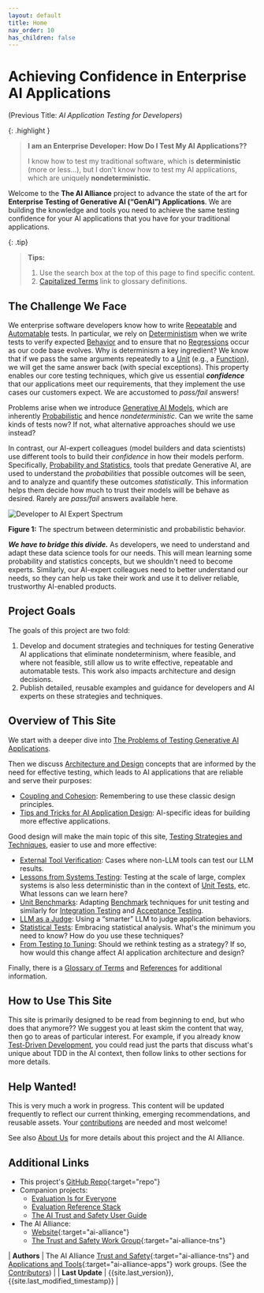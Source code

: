 ```yaml
---
layout: default
title: Home
nav_order: 10
has_children: false
---
```


# Achieving Confidence in Enterprise AI Applications

(Previous Title: _AI Application Testing for Developers_)

{: .highlight }
> **I am an Enterprise Developer: How Do I Test My AI Applications??**
>
> I know how to test my traditional software, which is **deterministic** (more or less...), but I don't know how to test my AI applications, which are uniquely **nondeterministic**.

Welcome to the **The AI Alliance** project to advance the state of the art for **Enterprise Testing of Generative AI (&ldquo;GenAI&rdquo;) Applications**. We are building the knowledge and tools you need to achieve the same testing confidence for your AI applications that you have for your traditional applications.

{: .tip}
> **Tips:**
>
> 1. Use the search box at the top of this page to find specific content.
> 2. [Capitalized Terms]({{site.glossaryurl}}/) link to glossary definitions.

## The Challenge We Face

We enterprise software developers know how to write [Repeatable]({{site.glossaryurl}}/#repeatable) and [Automatable]({{site.glossaryurl}}/#automatable) tests. In particular, we rely on [Deterministism]({{site.glossaryurl}}/#determinism) when we write tests to verify expected [Behavior]({{site.glossaryurl}}/#behavior) and to ensure that no [Regressions]({{site.glossaryurl}}/#regression) occur as our code base evolves. Why is determinism a key ingredient? We know that if we pass the same arguments repeatedly to a [Unit]({{site.glossaryurl}}/#unit) (e.g., a [Function]({{site.glossaryurl}}/#function)), we will get the same answer back (with special exceptions). This property enables our core testing techniques, which give us essential _**confidence**_ that our applications meet our requirements, that they implement the use cases our customers expect. We are accustomed to _pass/fail_ answers!

Problems arise when we introduce [Generative AI Models]({{site.glossaryurl}}/#genenerative-ai-model), which are inherently [Probabilistic]({{site.glossaryurl}}/#probability-and-statistics) and hence _nondeterministic_. Can we write the same kinds of tests now? If not, what alternative approaches should we use instead?

In contrast, our AI-expert colleagues (model builders and data scientists) use different tools to build their _confidence_ in how their models perform. Specifically, [Probability and Statistics]({{site.glossaryurl}}/#probability-and-statistics), tools that predate Generative AI, are used to understand the _probabilities_ that possible outcomes will be seen, and to analyze and quantify these outcomes _statistically_. This information helps them decide how much to trust their models will be behave as desired. Rarely are _pass/fail_ answers available here.

![Developer to AI Expert Spectrum]({{site.baseurl}}/assets/images/developer-to-AI-expert-spectrum.png "Developer to AI Expert Spectrum")

**Figure 1:** The spectrum between deterministic and probabilistic behavior.

_**We have to bridge this divide.**_ As developers, we need to understand and adapt these data science tools for our needs. This will mean learning some probability and statistics concepts, but we shouldn't need to become experts. Similarly, our AI-expert colleagues need to better understand our needs, so they can help us take their work and use it to deliver reliable, trustworthy AI-enabled products.

## Project Goals

The goals of this project are two fold:

1. Develop and document strategies and techniques for testing Generative AI applications that eliminate nondeterminism, where feasible, and where not feasible, still allow us to write effective, repeatable and automatable tests. This work also impacts architecture and design decisions.
2. Publish detailed, reusable examples and guidance for developers and AI experts on these strategies and techniques.

## Overview of This Site

We start with a deeper dive into [The Problems of Testing Generative AI Applications]({{site.baseurl}}/testing-problems).

Then we discuss [Architecture and Design]({{site.baseurl}}/architecture-design) concepts that are informed by the need for effective testing, which leads to AI applications that are reliable and serve their purposes:
* [Coupling and Cohesion]({{site.baseurl}}/architecture-design/coupling-cohesion): Remembering to use these classic design principles.
* [Tips and Tricks for AI Application Design]({{site.baseurl}}/testing-strategies/ai-specific-design): AI-specific ideas for building more effective applications.

Good design will make the main topic of this site, [Testing Strategies and Techniques]({{site.baseurl}}/testing-strategies/), easier to use and more effective:
* [External Tool Verification]({{site.baseurl}}/testing-strategies/external-verification): Cases where non-LLM tools can test our LLM results.
* [Lessons from Systems Testing]({{site.baseurl}}/testing-strategies/systems-testing): Testing at the scale of large, complex systems is also less deterministic than in the context of [Unit Tests]({{site.glossaryurl}}/#unit-test), etc. What lessons can we learn here?
* [Unit Benchmarks]({{site.baseurl}}/testing-strategies/unit-benchmarks): Adapting [Benchmark]({{site.glossaryurl}}/#benchmark) techniques for unit testing and similarly for [Integration Testing]({{site.glossaryurl}}/#integration-testing) and [Acceptance Testing]({{site.glossaryurl}}/#acceptance-testing).
* [LLM as a Judge]({{site.baseurl}}/testing-strategies/llm-as-a-judge): Using a &ldquo;smarter&rdquo; LLM to judge application behaviors.
* [Statistical Tests]({{site.baseurl}}/testing-strategies/statistical-tests): Embracing statistical analysis. What's the minimum you need to know? How do you use these techniques?
* [From Testing to Tuning]({{site.baseurl}}/testing-strategies/from-testing-to-tuning): Should we rethink testing as a strategy? If so, how would this change affect AI application architecture and design?

Finally, there is a [Glossary of Terms]({{site.glossaryurl}}) and [References]({{site.baseurl}}/references) for additional information.

## How to Use This Site

This site is primarily designed to be read from beginning to end, but who does that anymore?? We suggest you at least skim the content that way, then go to areas of particular interest. For example, if you already know [Test-Driven Development]({{site.glossaryurl}}/#test-driven-development), you could read just the parts that discuss what's unique about TDD in the AI context, then follow links to other sections for more details.

## Help Wanted!

This is very much a work in progress. This content will be updated frequently to reflect our current thinking, emerging recommendations, and reusable assets. Your [contributions]({{site.baseurl}}/contributing) are needed and most welcome!

See also [About Us]({{site.baseurl}}/about) for more details about this project and the AI Alliance.

## Additional Links

* This project's [GitHub Repo](https://github.com/The-AI-Alliance/ai-application-testing){:target="repo"}
* Companion projects: 
	* <a href="https://the-ai-alliance.github.io/trust-safety-evals/" target="eie">Evaluation Is for Everyone</a>
	* <a href="https://the-ai-alliance.github.io/eval-ref-stack/" target="ers">Evaluation Reference Stack</a>
	* <a href="https://the-ai-alliance.github.io/trust-safety-user-guide/" target="ers">The AI Trust and Safety User Guide</a>
* The AI Alliance: 
	* [Website](https://thealliance.ai){:target="ai-alliance"}
	* [The Trust and Safety Work Group](https://thealliance.ai/focus-areas/trust-and-safety){:target="ai-alliance-tns"} 

| **Authors**     | The AI Alliance [Trust and Safety](https://thealliance.ai/focus-areas/trust-and-safety){:target="ai-alliance-tns"} and [Applications and Tools](https://thealliance.ai/focus-areas/applications-and-tools){:target="ai-alliance-apps"} work groups. (See the [Contributors]({{site.baseurl}}/contributing/#contributors)) |
| **Last Update** | {{site.last_version}}, {{site.last_modified_timestamp}} |

